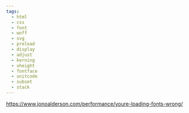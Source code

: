 ```yaml
---
tags:
  - html
  - css
  - font
  - woff
  - svg
  - preload
  - display
  - adjust
  - kerning
  - xheight
  - fontface
  - unitcode
  - subset
  - stack
---
```

https://www.jonoalderson.com/performance/youre-loading-fonts-wrong/

